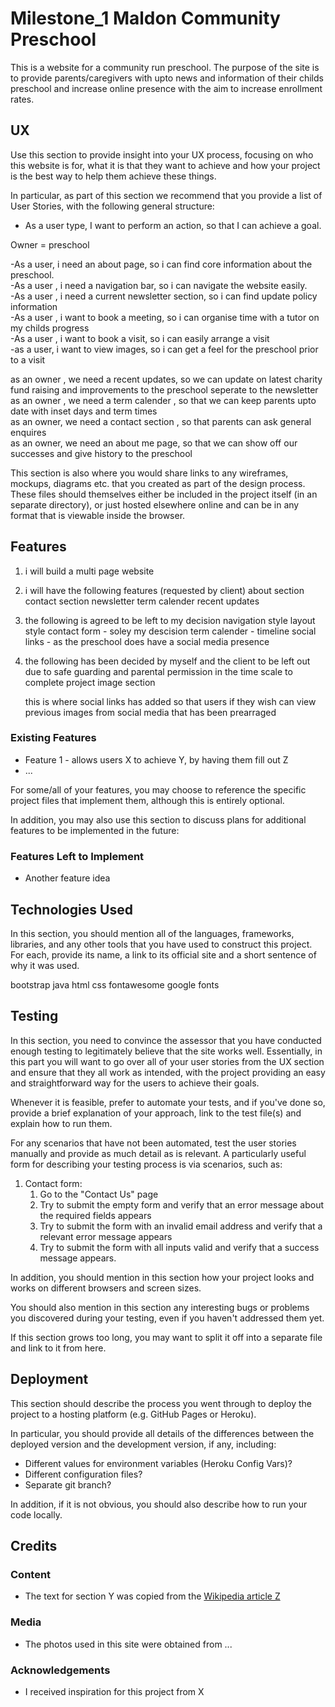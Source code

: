 # Milestone_1 Maldon Community Preschool

This is a website for a community run preschool. 
The purpose of the site is to provide parents/caregivers with upto news and information of their childs preschool and increase online presence with the aim to 
increase enrollment rates.

 
## UX

Use this section to provide insight into your UX process, focusing on who this website is for, what it is that they want to achieve and how your project is the best way to help them achieve these things.

In particular, as part of this section we recommend that you provide a list of User Stories, with the following general structure:
- As a user type, I want to perform an action, so that I can achieve a goal.

Owner = preschool

-As a user, i need an about page, so i can find core information about the preschool.
<br>
-As a user , i need a navigation bar, so i can navigate the website easily.
<br>
-As a user , i need a current newsletter section, so i can find update policy information
<br>
-As a user , i want to book a meeting, so i can organise time with a tutor on my childs progress<br>
-As a user , i want to book a visit, so i can easily arrange a visit <br>
-as a user, i want to view images, so i can get a feel for the preschool prior to a visit <br>

as an owner , we need a recent updates, so we can update on latest charity fund raising and improvements to the preschool seperate to the newsletter<br>
as an owner , we need a term calender , so that we can keep parents upto date with inset days and term times<br>
as an owner, we need a contact section , so that parents can ask general enquires <br>
as an owner, we need an about me page, so that we can show off our successes and give history to the preschool<br>

This section is also where you would share links to any wireframes, mockups, diagrams etc. that you created as part of the design process. These files should themselves either be included in the project itself (in an separate directory), or just hosted elsewhere online and can be in any format that is viewable inside the browser.

## Features

1. i will build a multi page website
2. i will have the following features (requested by client)
    about section
    contact section
    newsletter
    term calender
    recent updates
    
3. the following is agreed to be left to my decision 
    navigation style 
    layout style 
    contact form - soley my descision 
    term calender - timeline
    social links - as the preschool does have a social media presence 

4. the following has been decided by myself and the client to be left out due to 
    safe guarding and parental permission in the time scale to complete project
    image section 

    this is where social links has added so that users if they wish can view previous images from social media that has been prearraged 

 
### Existing Features
- Feature 1 - allows users X to achieve Y, by having them fill out Z
- ...

For some/all of your features, you may choose to reference the specific project files that implement them, although this is entirely optional.

In addition, you may also use this section to discuss plans for additional features to be implemented in the future:

### Features Left to Implement
- Another feature idea

## Technologies Used

In this section, you should mention all of the languages, frameworks, libraries, and any other tools that you have used to construct this project. For each, provide its name, a link to its official site and a short sentence of why it was used.

bootstrap
java
html
css
fontawesome
google fonts

## Testing

In this section, you need to convince the assessor that you have conducted enough testing to legitimately believe that the site works well. Essentially, in this part you will want to go over all of your user stories from the UX section and ensure that they all work as intended, with the project providing an easy and straightforward way for the users to achieve their goals.

Whenever it is feasible, prefer to automate your tests, and if you've done so, provide a brief explanation of your approach, link to the test file(s) and explain how to run them.

For any scenarios that have not been automated, test the user stories manually and provide as much detail as is relevant. A particularly useful form for describing your testing process is via scenarios, such as:

1. Contact form:
    1. Go to the "Contact Us" page
    2. Try to submit the empty form and verify that an error message about the required fields appears
    3. Try to submit the form with an invalid email address and verify that a relevant error message appears
    4. Try to submit the form with all inputs valid and verify that a success message appears.

In addition, you should mention in this section how your project looks and works on different browsers and screen sizes.

You should also mention in this section any interesting bugs or problems you discovered during your testing, even if you haven't addressed them yet.

If this section grows too long, you may want to split it off into a separate file and link to it from here.

## Deployment

This section should describe the process you went through to deploy the project to a hosting platform (e.g. GitHub Pages or Heroku).

In particular, you should provide all details of the differences between the deployed version and the development version, if any, including:
- Different values for environment variables (Heroku Config Vars)?
- Different configuration files?
- Separate git branch?

In addition, if it is not obvious, you should also describe how to run your code locally.


## Credits

### Content
- The text for section Y was copied from the [Wikipedia article Z](https://en.wikipedia.org/wiki/Z)

### Media
- The photos used in this site were obtained from ...

### Acknowledgements

- I received inspiration for this project from X
